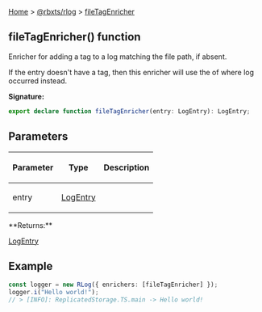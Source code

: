 [Home](./index.md) &gt; [@rbxts/rlog](./rlog.md) &gt; [fileTagEnricher](./rlog.filetagenricher.md)

## fileTagEnricher() function

Enricher for adding a tag to a log matching the file path, if absent.

If the entry doesn't have a tag, then this enricher will use the of where log occurred instead.

**Signature:**

```typescript
export declare function fileTagEnricher(entry: LogEntry): LogEntry;
```

## Parameters

<table><thead><tr><th>

Parameter

</th><th>

Type

</th><th>

Description

</th></tr></thead>
<tbody><tr><td>

entry

</td><td>

[LogEntry](./rlog.logentry.md)

</td><td>

</td></tr>
</tbody></table>
**Returns:**

[LogEntry](./rlog.logentry.md)

## Example

```ts
const logger = new RLog({ enrichers: [fileTagEnricher] });
logger.i("Hello world!");
// > [INFO]: ReplicatedStorage.TS.main -> Hello world!
```
